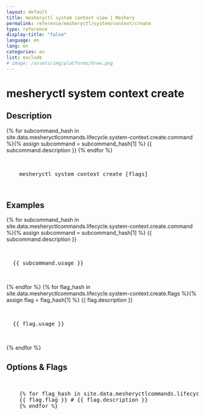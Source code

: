 ```yaml
---
layout: default
title: mesheryctl system context view | Meshery
permalink: reference/mesheryctl/system/context/create
type: reference
display-title: "false"
language: en
lang: en
categories: en
list: exclude
# image: /assets/img/platforms/brew.png
---
```


<!-- Copy this template to create individual doc pages for each mesheryctl commands -->

<!-- Name of the command -->
# mesheryctl system context create

<!-- Description of the command. Preferably a paragraph -->
## Description 

{% for subcommand_hash in site.data.mesheryctlcommands.lifecycle.system-context.create.command %}{% assign subcommand = subcommand_hash[1] %}
{{ subcommand.description }}
{% endfor %}


<!-- Basic usage of the command -->
<pre class="codeblock-pre">
  <div class="codeblock">
    mesheryctl system context create [flags] 
  </div>
</pre> 

<!-- All possible example use cases of the command -->
## Examples

{% for subcommand_hash in site.data.mesheryctlcommands.lifecycle.system-context.create.command %}{% assign subcommand = subcommand_hash[1] %}
{{ subcommand.description }}
<pre class="codeblock-pre">
  <div class="codeblock">
  {{ subcommand.usage }}
  </div>
</pre>
{% endfor %}
{% for flag_hash in site.data.mesheryctlcommands.lifecycle.system-context.create.flags %}{% assign flag = flag_hash[1] %}
{{ flag.description }}
<pre class="codeblock-pre">
  <div class="codeblock">
  {{ flag.usage }}
  </div>
</pre>
{% endfor %}
<br/>

<!-- Options/Flags available in this command -->
## Options & Flags


<pre class="codeblock-pre">
  <div class="codeblock">
    {% for flag_hash in site.data.mesheryctlcommands.lifecycle.system-context.create.flags %}{% assign flag = flag_hash[1] %}
    {{ flag.flag }} # {{ flag.description }}
    {% endfor %}
  </div>
</pre>
<br/>
